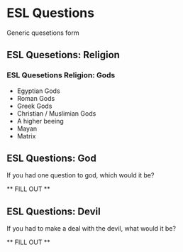 # ESL Questions

Generic quesetions form


## ESL Quesetions: Religion



### ESL Quesetions Religion: Gods

- Egyptian Gods
- Roman Gods
- Greek Gods
- Christian / Muslimian Gods
- A higher beeing
- Mayan
- Matrix


## ESL Questions: God

If you had one question to god, which would it be?

** FILL OUT **


## ESL Questions: Devil

If you had to make a deal with the devil, what would it be?

** FILL OUT **


## 

